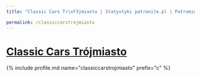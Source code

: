 ```yaml
---
title: "Classic Cars Tr\xF3jmiasto | Statystyki patronite.pl | Patromierz"

permalink: /classiccarstrojmiasto
---
```


# [Classic Cars Trójmiasto](https://patronite.pl/classiccarstrojmiasto)

{% include profile.md name="classiccarstrojmiasto" prefix="c" %}
